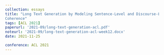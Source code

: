 ```yaml
---
collection: essays
title: "Long Text Generation by Modeling Sentence-Level and Discourse-Level
Coherence"
tags: [ACL 2021]
paperurl: '2021-09/long-text-generation-acl.pdf'
noteurl: '2021-09/long-text-generation-acl-week12.docx'
date: 2021-11-25

conference: ACL 2021
---
```



